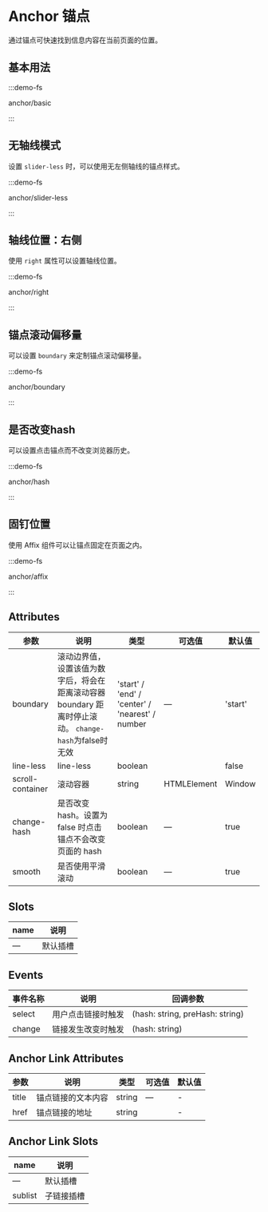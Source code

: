 # Anchor 锚点

通过锚点可快速找到信息内容在当前页面的位置。

## 基本用法

:::demo-fs

anchor/basic

:::

## 无轴线模式

设置 `slider-less` 时，可以使用无左侧轴线的锚点样式。

:::demo-fs

anchor/slider-less

:::

## 轴线位置：右侧

使用 `right` 属性可以设置轴线位置。

:::demo-fs

anchor/right

:::

## 锚点滚动偏移量

可以设置 `boundary` 来定制锚点滚动偏移量。

:::demo-fs

anchor/boundary

:::

## 是否改变hash

可以设置点击锚点而不改变浏览器历史。

:::demo-fs

anchor/hash

:::

## 固钉位置

使用 Affix 组件可以让锚点固定在页面之内。

:::demo-fs

anchor/affix

:::

## Attributes

| 参数        | 说明                               | 类型    | 可选值                     | 默认值 |
| ----------- | ---------------------------------- | ------- | -------------------------- | ------ |
| boundary       | 滚动边界值，设置该值为数字后，将会在距离滚动容器 boundary 距离时停止滚动。 `change-hash`为false时无效  | 'start' / 'end' / 'center' / 'nearest' / number  | —                          | 'start'     |
| line-less        | line-less                               | boolean  |  | false   |
| scroll-container      | 滚动容器                           | string | HTMLElement | Window  | -                      | -      |
| change-hash | 是否改变hash。设置为 false 时点击锚点不会改变页面的 hash | boolean  | —                          | true    |
| smooth    | 是否使用平滑滚动                         | boolean | —                          | true   |

## Slots
| name | 说明 |
|------|--------|
| — | 默认插槽 |

## Events

| 事件名称 | 说明                    | 回调参数 |
| -------- | ----------------------- | -------- |
| select    | 用户点击链接时触发 | (hash: string, preHash: string)       |
| change    | 链接发生改变时触发 | (hash: string)       |

## Anchor Link Attributes

| 参数        | 说明                               | 类型    | 可选值                     | 默认值 |
| ----------- | ---------------------------------- | ------- | -------------------------- | ------ |
| title       | 锚点链接的文本内容  | string  | —                          | -     |
| href        | 锚点链接的地址                               | string  |  | -   |

## Anchor Link Slots
| name | 说明 |
|------|--------|
| — | 默认插槽 |
| sublist | 子链接插槽 |

